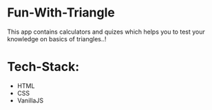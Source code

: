 # Fun-With-Triangle
This app contains calculators and quizes which helps you to test your knowledge on basics of triangles..!


# Tech-Stack:
- HTML
- CSS
- VanillaJS
